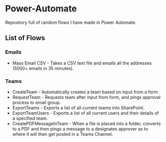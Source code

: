 # Power-Automate
Repository full of random flows I have made in Power Automate. 

## List of Flows
### Emails
  - Mass Email CSV - Takes a CSV text file and emails all the addresses (5000+ emails in 35 minutes).
  
### Teams
  - CreateTeam - Automatically creates a team based on input from a form.
  - RequestTeam - Requests team after input from form, and pings approval process to email group.
  - ExportTeams - Exports a list of all current teams into SharePoint.
  - ExportTeamUsers - Exports a list of all current users and their details of a specified team.
  - CreatePDFMessageInTeam - When a file is placed into a folder, converts to a PDF and then pings a message to a designates approver as to where it will then get posted in a Teams Channel.
